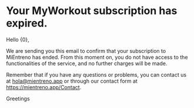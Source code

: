 # Your MyWorkout subscription has expired.

Hello {0},

We are sending you this email to confirm that your subscription to MiEntreno has ended. From this moment on, you do not have access to the functionalities of the service, and no further charges will be made.

Remember that if you have any questions or problems, you can contact us at <hola@mientreno.app> or through our contact form at <https://mientreno.app/Contact>.

Greetings